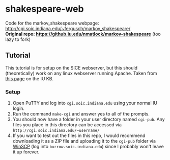 # shakespeare-web
Code for the markov_shakespeare webpage: http://cgi.soic.indiana.edu/~fergusch/markov_shakespeare/<br />
<b>Original repo: https://github.iu.edu/nmatlock/markov-shakespeare</b> (too lazy to fork)

## Tutorial
This tutorial is for setup on the SICE webserver, but this should (theoretically) work on any linux webserver running Apache. Taken from [this page](https://uisapp2.iu.edu/confluence-prd/pages/viewpage.action?pageId=130122153) on the IU KB.

### Setup
1. Open PuTTY and log into `cgi.soic.indiana.edu` using your normal IU login.
2. Run the command `make-cgi` and answer yes to all of the prompts.
3. You should now have a folder in your user directory named `cgi-pub`. Any files you place in this directory can be accessed via `http://cgi.soic.indiana.edu/~username/`
4. If you want to test out the files in this repo, I would recommend downloading it as a ZIP file and uploading it to the `cgi-pub`  folder via [WinSCP](https://winscp.net/eng/download.php) (log into `burrow.soic.indiana.edu`) since I probably won't leave it up forever.